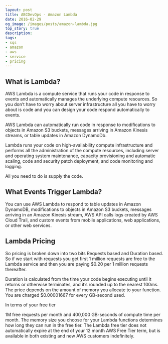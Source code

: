 ```yaml
---
layout: post
title: ABCDevOps - Amazon Lambda
date: 2016-02-29
og_image: /images/posts/amazon-lambda.jpg
top_story: true
description:
tags:
- sqs
- amazon
- aws
- service
- pricing
---
```

## What is Lambda?

AWS Lambda is a compute service that runs your code in response to events and automatically manages the underlying compute resources. So you don’t have to worry about server infrastructure all you have to worry about is code and you can design your code respond automatically to events.

AWS Lambda can automatically run code in response to modifications to objects in Amazon S3 buckets, messages arriving in Amazon Kinesis streams, or table updates in Amazon DynamoDb.

Lambda runs your code on high-availability compute infrastructure and performs all the administration of the compute resources, including server and operating system maintenance, capacity provisioning and automatic scaling, code and security patch deployment, and code monitoring and logging.

All you need to do is supply the code.

## What Events Trigger Lambda?

You can use AWS Lambda to respond to table updates in Amazon DynamoDB, modifications to objects in Amazon S3 buckets, messages arriving in an Amazon Kinesis stream, AWS API calls logs created by AWS Cloud Trail, and custom events from mobile applications, web applications, or other web services.

## Lambda Pricing

So pricing is broken down into two bits Requests based and Duration based. So if we start with requests you get first 1 million requests are free to the Lambda service and then you are paying $0.20 per 1 million requests thereafter.

Duration is calculated from the time your code begins executing until it returns or otherwise terminates, and it’s rounded up to the nearest 100ms. The price depends on the amount of memory you allocate to your function. You are charged $0.00001667 for every GB-second used.

In terms of your free tier

1M free requests per month and 400,000 GB-seconds of compute time per month. The memory size you choose for your Lambda functions determines how long they can run in the free tier. The Lambda free tier does not automatically expire at the end of your 12 month AWS Free Tier term, but is available in both existing and new AWS customers indefinitely.


